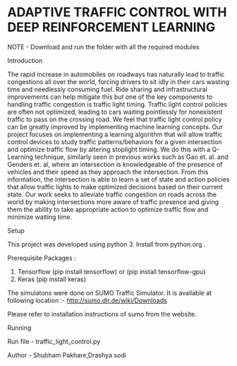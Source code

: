 
ADAPTIVE TRAFFIC CONTROL WITH DEEP REINFORCEMENT LEARNING
===========================================================================
NOTE - Download and run the folder with all the required modules

Introduction

The rapid increase in automobiles on roadways has naturally lead to traffic congestions all over the world, forcing drivers to sit idly in their cars wasting time and needlessly consuming fuel. Ride sharing and infrastructural improvements can help mitigate this but one of the key components to handling traffic congestion is traffic light timing. Traffic light control policies are often not optimized, leading to cars waiting pointlessly for nonexistent traffic to pass on the crossing road. We feel that traffic light control policy can be greatly improved by implementing machine learning concepts. Our project focuses on implementing a learning algorithm that will allow traffic control devices to study traffic patterns/behaviors for a given intersection and optimize traffic flow by altering stoplight timing. We do this with a Q-Learning technique, similarly seen in previous works such as Gao et. al. and Genders et. al, where  an intersection is knowledgeable of the presence of vehicles and their speed as they approach the intersection. From this information, the intersection is able to learn a set of state and action policies that allow traffic lights to make optimized decisions based on their current state. Our work seeks to alleviate traffic congestion on roads across the world by making intersections more aware of traffic presence and giving them the ability to take appropriate action to optimize traffic flow and minimize waiting time.


Setup

This project was developed using python 3. Install from python.org .

Prerequisite Packages :
1) Tensorflow (pip install tensorflow) or (pip install tensorflow-gpu)
2) Keras (pip install keras)

The simulatons were done on SUMO Traffic Simulator. It is available at following location :- http://sumo.dlr.de/wiki/Downloads

Please refer to installation instructions of sumo from the website.



Running

Run file - traffic_light_control.py

Author - Shubham Pakhare,Drashya sodi









